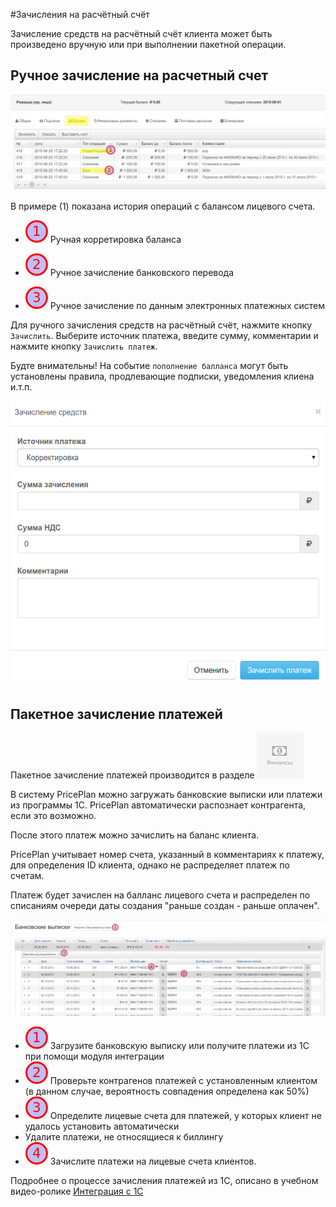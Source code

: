 #Зачисления на pасчётный счёт

Зачисление средств на расчётный счёт клиента может быть произведено вручную или при выполнении пакетной операции.

## Ручное зачисление на расчетный счет
![](payments.png)

В примере (1) показана история операций с балансом лицевого счета. 

- ![](1.png) Ручная корретировка баланса 

- ![](2.png) Ручное зачисление банковского перевода

- ![](3.png) Ручное зачисление по данным электронных платежных систем  


Для ручного зачисления средств на pасчётный счёт, нажмите кнопку `Зачислить`. Выберите источник платежа, введите сумму, комментарии и нажмите кнопку `Зачислить платеж`. 

Будте внимательны! На событие `пополнение балланса` могут быть установлены правила, продлевающие подписки, уведомления клиена и.т.п.

![Ручной платеж](manual-pay.png) 



## Пакетное зачисление платежей

Пакетное зачисление платежей производится в разделе ![Финансы](menu-finances.png) 

В систему PriсеPlan можно загружать банковские выписки или платежи из программы 1С. PricePlan автоматически распознает контрагента, если это возможно. 

После этого платеж можно зачислить на баланс клиента.

PriсеPlan учитывает номер счета, указанный в комментариях к платежу, для определения ID клиента, однако не распределяет платеж по счетам. 

Платеж будет зачислен на балланс лицевого счета и распределен по списаниям очереди даты создания "раньше создан - раньше оплачен".

![](batch-pay.png) 

- ![](1.png)  Загрузите банковскую выписку или получите платежи из 1С при помощи модуля интеграции
- ![](2.png) Проверьте контрагенов платежей с установленным клиентом (в данном случае, вероятность совпадения определена как 50%)
- ![](3.png) Определите лицевые счета для платежей, у которых клиент не удалось установить автоматически
- Удалите платежи, не относящиеся к биллингу
- ![](4.png) Зачислите платежи на лицевые счета клиентов.


Подробнее о процессе зачисления платежей из 1С, описано в учебном видео-ролике [Интеграция с 1С](http://youtu.be/7wSDOFz_V2c)
